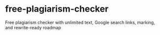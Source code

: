 # free-plagiarism-checker
Free plagiarism checker with unlimited text, Google search links, marking, and rewrite-ready roadmap
